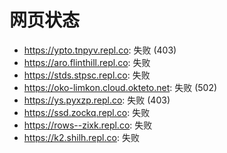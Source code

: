 # 网页状态
- https://ypto.tnpyv.repl.co: 失败 (403)
- https://aro.flinthill.repl.co: 失败
- https://stds.stpsc.repl.co: 失败
- https://oko-limkon.cloud.okteto.net: 失败 (502)
- https://ys.pyxzp.repl.co: 失败 (403)
- https://ssd.zockq.repl.co: 失败
- https://rows--zixk.repl.co: 失败
- https://k2.shilh.repl.co: 失败

